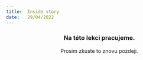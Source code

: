 ```yaml
---
title:  Inside story
date:   29/04/2022
---
```


### <center>Na této lekci pracujeme.</center>
<center>Prosim zkuste to znovu pozdeji.</center>
